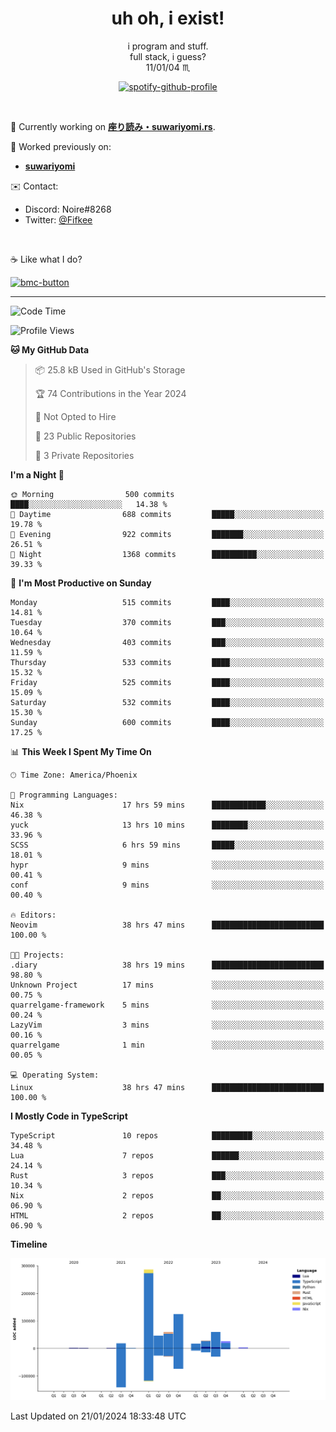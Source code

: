 <!--
**Nowaaru/nowaaru** is a ✨ _special_ ✨ repository because its `README.md` (this file) appears on your GitHub profile.

Here are some ideas to get you started:

- 🔭 I’m currently working on ...
- 🌱 I’m currently learning ...
- 👯 I’m looking to collaborate on ...
- 🤔 I’m looking for help with ...
- 💬 Ask me about ...
- 📫 How to reach me: ...
- 😄 Pronouns: ...
- ⚡ Fun fact: ...
-->

<h1 align="center"> uh oh, i exist!</h1>

<p align="center">
  i program and stuff.<br/>
  full stack, i guess?<br/>
  11/01/04 ♏ 
</p>

<!--
<p align="center">
╭──────────────────────────╮<br/>
│                        <a href="https://open.spotify.com/track/5iY3ZEHlQGFosdnROBDIg7?si=d7fd7fe8c7a747a1">Lavender</a>                      │<br/>
│               <a href="https://open.spotify.com/artist/6oeSQ4qmDQ7n89Rdt6tLLn?si=2773a05ce8b94a6c"><code>Rav</code></a>, <a href="https://open.spotify.com/artist/3vxcGARzVb3sETtt0Jxp7v?si=a4d26afacb46454f"><code>Kill Bill: The Rapper</code></a>               │<br/>
│             00:29 <a href="https://www.youtube.com/watch?v=dQw4w9WgXcQ">━━⬤</a>─────── 02:19              │<br/>
╰──────────────────────────╯<br/>
</p>
-->

<div align="center">

[![spotify-github-profile](https://spotify-github-profile.vercel.app/api/view?uid=fifkee&cover_image=true&theme=novatorem&bar_color=53b14f&bar_color_cover=true)](https://spotify-github-profile.vercel.app/api/view?uid=fifkee&redirect=true)

</div>
<br />

🦀 Currently working on **[座り読み・suwariyomi.rs](https://github.com/Nowaaru/suwariyomi.rs)**.

💫 Worked previously on: 
- **[suwariyomi](https://github.com/Nowaaru/suwariyomi)**



✉️ Contact:
- Discord: Noire#8268
- Twitter: <a href=https://twitter.com/@Fifkee>@Fifkee</a>

<br />

☕ Like what I do?

<a href="https://www.buymeacoffee.com/noire">
<img width="136" alt="bmc-button" src="https://user-images.githubusercontent.com/16274568/185726271-65d08167-e68c-49b1-bc12-8813b73cf0c0.png"></a>


---

<!--START_SECTION:waka-->
![Code Time](http://img.shields.io/badge/Code%20Time-779%20hrs%2040%20mins-blue)

![Profile Views](http://img.shields.io/badge/Profile%20Views-0-blue)

**🐱 My GitHub Data** 

> 📦 25.8 kB Used in GitHub's Storage 
 > 
> 🏆 74 Contributions in the Year 2024
 > 
> 🚫 Not Opted to Hire
 > 
> 📜 23 Public Repositories 
 > 
> 🔑 3 Private Repositories 
 > 
**I'm a Night 🦉** 

```text
🌞 Morning                500 commits         ████░░░░░░░░░░░░░░░░░░░░░   14.38 % 
🌆 Daytime                688 commits         █████░░░░░░░░░░░░░░░░░░░░   19.78 % 
🌃 Evening                922 commits         ███████░░░░░░░░░░░░░░░░░░   26.51 % 
🌙 Night                  1368 commits        ██████████░░░░░░░░░░░░░░░   39.33 % 
```
📅 **I'm Most Productive on Sunday** 

```text
Monday                   515 commits         ████░░░░░░░░░░░░░░░░░░░░░   14.81 % 
Tuesday                  370 commits         ███░░░░░░░░░░░░░░░░░░░░░░   10.64 % 
Wednesday                403 commits         ███░░░░░░░░░░░░░░░░░░░░░░   11.59 % 
Thursday                 533 commits         ████░░░░░░░░░░░░░░░░░░░░░   15.32 % 
Friday                   525 commits         ████░░░░░░░░░░░░░░░░░░░░░   15.09 % 
Saturday                 532 commits         ████░░░░░░░░░░░░░░░░░░░░░   15.30 % 
Sunday                   600 commits         ████░░░░░░░░░░░░░░░░░░░░░   17.25 % 
```


📊 **This Week I Spent My Time On** 

```text
🕑︎ Time Zone: America/Phoenix

💬 Programming Languages: 
Nix                      17 hrs 59 mins      ████████████░░░░░░░░░░░░░   46.38 % 
yuck                     13 hrs 10 mins      ████████░░░░░░░░░░░░░░░░░   33.96 % 
SCSS                     6 hrs 59 mins       █████░░░░░░░░░░░░░░░░░░░░   18.01 % 
hypr                     9 mins              ░░░░░░░░░░░░░░░░░░░░░░░░░   00.41 % 
conf                     9 mins              ░░░░░░░░░░░░░░░░░░░░░░░░░   00.40 % 

🔥 Editors: 
Neovim                   38 hrs 47 mins      █████████████████████████   100.00 % 

🐱‍💻 Projects: 
.diary                   38 hrs 19 mins      █████████████████████████   98.80 % 
Unknown Project          17 mins             ░░░░░░░░░░░░░░░░░░░░░░░░░   00.75 % 
quarrelgame-framework    5 mins              ░░░░░░░░░░░░░░░░░░░░░░░░░   00.24 % 
LazyVim                  3 mins              ░░░░░░░░░░░░░░░░░░░░░░░░░   00.16 % 
quarrelgame              1 min               ░░░░░░░░░░░░░░░░░░░░░░░░░   00.05 % 

💻 Operating System: 
Linux                    38 hrs 47 mins      █████████████████████████   100.00 % 
```

**I Mostly Code in TypeScript** 

```text
TypeScript               10 repos            █████████░░░░░░░░░░░░░░░░   34.48 % 
Lua                      7 repos             ██████░░░░░░░░░░░░░░░░░░░   24.14 % 
Rust                     3 repos             ███░░░░░░░░░░░░░░░░░░░░░░   10.34 % 
Nix                      2 repos             ██░░░░░░░░░░░░░░░░░░░░░░░   06.90 % 
HTML                     2 repos             ██░░░░░░░░░░░░░░░░░░░░░░░   06.90 % 
```



**Timeline**

![Lines of Code chart](https://raw.githubusercontent.com/Nowaaru/Nowaaru/main/assets/bar_graph.png)


 Last Updated on 21/01/2024 18:33:48 UTC
<!--END_SECTION:waka-->

<!--
[![Nowaaru's GitHub stats](https://github-readme-stats.vercel.app/api?username=Nowaaru&theme=dracula&show_icons=true)](https://github.com/anuraghazra/github-readme-stats)

[![Top Langs](https://github-readme-stats.vercel.app/api/top-langs/?username=Nowaaru&layout=compact&theme=dracula)](https://github.com/anuraghazra/github-readme-stats)
-->
